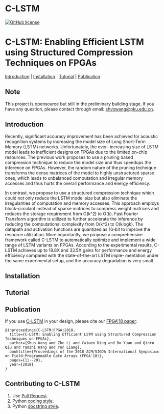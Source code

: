 # C-LSTM

[![GitHub license](https://dmlc.github.io/img/apache2.svg)](./LICENSE)

# C-LSTM: Enabling Efficient LSTM using Structured Compression Techniques on FPGAs

[Introduction](##Introduction) | [Installation](##Installation) | [Tutorial](##Tutorial) | [Publication](##Publication)

## Note
This project is opensource but still in the preliminary building stage. If you have any question, please contact through email: shvowang@pku.edu.cn.

## Introduction
Recently, significant accuracy improvement has been achieved for acoustic recognition systems by increasing the model size of Long Short-Term Memory (LSTM) networks. Unfortunately, the ever- increasing size of LSTM model leads to inefficient designs on FPGAs due to the limited on-chip resources. The previous work proposes to use a pruning based compression technique to reduce the model size and thus speedups the inference on FPGAs. However, the random nature of the pruning technique transforms the dense matrices of the model to highly unstructured sparse ones, which leads to unbalanced computation and irregular memory accesses and thus hurts the overall performance and energy efficiency.

In contrast, we propose to use a structured compression technique which could not only reduce the LSTM model size but also eliminate the irregularities of computation and memory accesses. This approach employs block-circulant instead of sparse matrices to compress weight matrices and reduces the storage requirement from O(k^2) to O(k). Fast Fourier Transform algorithm is utilized to further accelerate the inference by reducing the computational complexity from O(k^2) to O(klogk). The datapath and activation functions are quantized as 16-bit to improve the resource utilization. More importantly, we propose a comprehensive framework called C-LSTM to automatically optimize and implement a wide range of LSTM variants on FPGAs. According to the experimental results, C-LSTM achieves up to 18.8X and 33.5X gains for performance and energy efficiency compared with the state-of-the-art LSTM imple- mentation under the same experimental setup, and the accuracy degradation is very small.


## Installation

## Tutorial


## Publication
If you use [C-LSTM](https://dl.acm.org/doi/10.1145/3174243.3174253) in your design, please cite our [FPGA'18 paper](https://dl.acm.org/doi/10.1145/3174243.3174253):

```
@inproceedings{C-LSTM:FPGA:2018,
  title={C-LSTM: Enabling Efficient LSTM using Structured Compression Techniques on FPGAs},
  author={Shuo Wang and Zhe Li and Caiwen Ding and Bo Yuan and Qinru Qiu and Yanzhi Wang and Yun Liang},
  booktitle={Proceedings of the 2018 ACM/SIGDA International Symposium on Field-Programmable Gate Arrays (FPGA'18)},
  pages={11--20},
  year={2018}
}
```

## Contributing to C-LSTM
1. Use [Pull Request](https://help.github.com/articles/about-pull-requests/).
2. Python [coding style](https://www.python.org/dev/peps/pep-0008/#descriptive-naming-styles).
3. Python [docstring style](https://numpydoc.readthedocs.io/en/latest/format.html#other-points-to-keep-in-mind).
